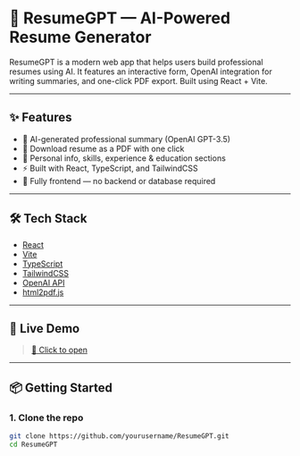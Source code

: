 # 🧠 ResumeGPT — AI-Powered Resume Generator

ResumeGPT is a modern web app that helps users build professional resumes using AI. It features an interactive form, OpenAI integration for writing summaries, and one-click PDF export. Built using React + Vite.


---

## ✨ Features

- 🧠 AI-generated professional summary (OpenAI GPT-3.5)
- 📄 Download resume as a PDF with one click
- 🧑 Personal info, skills, experience & education sections
- ⚡ Built with React, TypeScript, and TailwindCSS
- 💾 Fully frontend — no backend or database required

---

## 🛠 Tech Stack

- [React](https://reactjs.org/)
- [Vite](https://vitejs.dev/)
- [TypeScript](https://www.typescriptlang.org/)
- [TailwindCSS](https://tailwindcss.com/)
- [OpenAI API](https://platform.openai.com/)
- [html2pdf.js](https://ekoopmans.github.io/html2pdf.js/)

---

## 🚀 Live Demo

> [🔗 Click to open ](https://ZeroTheGOAT.github.io/resumeGPT)

---

## 📦 Getting Started

### 1. Clone the repo

```bash
git clone https://github.com/yourusername/ResumeGPT.git
cd ResumeGPT
